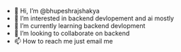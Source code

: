 - 👋 Hi, I’m @bhupeshrajshakya
- 👀 I’m interested in backend devlopement and ai mostly
- 🌱 I’m currently learning backend devlopment 
- 💞️ I’m looking to collaborate on backend
- 📫 How to reach me just email me
<!---
bhupeshrajshakya/bhupeshrajshakya is a ✨ special ✨ repository because its `README.md` (this file) appears on your GitHub profile.
You can click the Preview link to take a look at your changes.
--->
